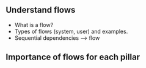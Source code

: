 

## Understand flows

- What is a flow?
- Types of flows (system, user) and examples.
- Sequential dependencies --> flow

## Importance of flows for each pillar


